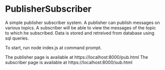 # PublisherSubscriber
A simple publisher subscriber system. A publisher can publish messages on various topics. A subscriber will be able to view the messages of the topic to which he subscribed. Data is stored and retreived from database using sql queries. 

To start, run 
    node index.js at command prompt.

The publisher page is available at https://localhost:8000/pub.html
The subscriber page is available at https://localhost:8000/sub.html
